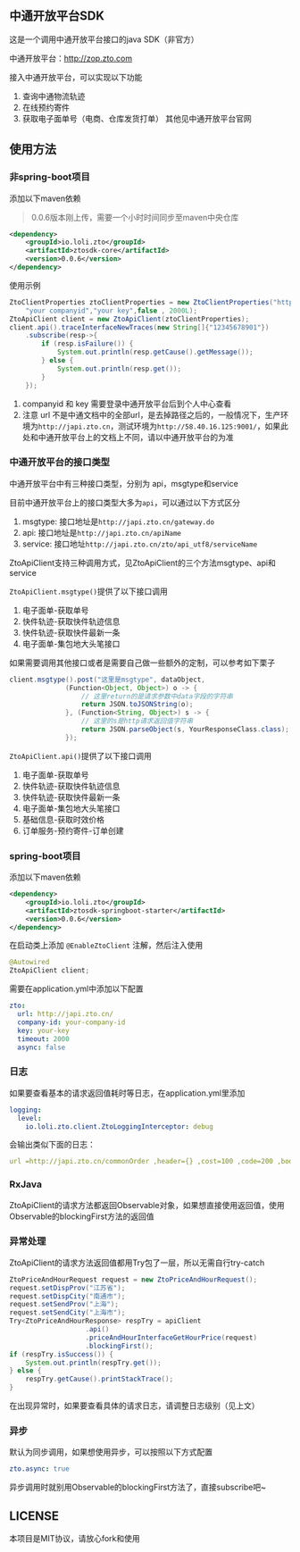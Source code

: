 ## 中通开放平台SDK
这是一个调用中通开放平台接口的java SDK（非官方）

中通开放平台：http://zop.zto.com

接入中通开放平台，可以实现以下功能
1. 查询中通物流轨迹
2. 在线预约寄件
3. 获取电子面单号（电商、仓库发货打单）
其他见中通开放平台官网

## 使用方法

### 非spring-boot项目

添加以下maven依赖
> 0.0.6版本刚上传，需要一个小时时间同步至maven中央仓库

```xml
<dependency>
    <groupId>io.loli.zto</groupId>
    <artifactId>ztosdk-core</artifactId>
    <version>0.0.6</version>
</dependency>
```
使用示例
```java
ZtoClientProperties ztoClientProperties = new ZtoClientProperties("http://japi.zto.cn/",
    "your companyid","your key",false , 2000L);
ZtoApiClient client = new ZtoApiClient(ztoClientProperties);
client.api().traceInterfaceNewTraces(new String[]{"12345678901"})
    .subscribe(resp->{
        if (resp.isFailure()) {
            System.out.println(resp.getCause().getMessage());
        } else {
            System.out.println(resp.get());
        }
    });
```

1. companyid 和 key 需要登录中通开放平台后到个人中心查看
2. 注意 url 不是中通文档中的全部url，是去掉路径之后的，一般情况下，生产环境为`http://japi.zto.cn`，测试环境为`http://58.40.16.125:9001/`，如果此处和中通开放平台上的文档上不同，请以中通开放平台的为准


### 中通开放平台的接口类型
中通开放平台中有三种接口类型，分别为 api，msgtype和service


目前中通开放平台上的接口类型大多为`api`，可以通过以下方式区分

1. msgtype: 接口地址是`http://japi.zto.cn/gateway.do`
2. api: 接口地址是`http://japi.zto.cn/apiName`
3. service: 接口地址`http://japi.zto.cn/zto/api_utf8/serviceName`


ZtoApiClient支持三种调用方式，见ZtoApiClient的三个方法msgtype、api和service


`ZtoApiClient.msgtype()`提供了以下接口调用
1. 电子面单-获取单号
2. 快件轨迹-获取快件轨迹信息
3. 快件轨迹-获取快件最新一条
4. 电子面单-集包地大头笔接口

如果需要调用其他接口或者是需要自己做一些额外的定制，可以参考如下栗子
```java
client.msgtype().post("这里是msgtype", dataObject,
              (Function<Object, Object>) o -> {
                  // 这里return的是请求参数中data字段的字符串
                  return JSON.toJSONString(o);
              }, (Function<String, Object>) s -> {
                  // 这里的s是http请求返回值字符串
                  return JSON.parseObject(s, YourResponseClass.class);
              });
```

`ZtoApiClient.api()`提供了以下接口调用
1. 电子面单-获取单号
2. 快件轨迹-获取快件轨迹信息
3. 快件轨迹-获取快件最新一条
4. 电子面单-集包地大头笔接口
5. 基础信息-获取时效价格
6. 订单服务-预约寄件-订单创建


### spring-boot项目
添加以下maven依赖
```xml
<dependency>
    <groupId>io.loli.zto</groupId>
    <artifactId>ztosdk-springboot-starter</artifactId>
    <version>0.0.6</version>
</dependency>
```

在启动类上添加 `@EnableZtoClient` 注解，然后注入使用
```java
@Autowired
ZtoApiClient client;
```

需要在application.yml中添加以下配置
```yaml
zto:
  url: http://japi.zto.cn/
  company-id: your-company-id
  key: your-key
  timeout: 2000
  async: false
```

### 日志
如果要查看基本的请求返回值耗时等日志，在application.yml里添加
```yaml
logging:
  level:
    io.loli.zto.client.ZtoLoggingInterceptor: debug
```
会输出类似下面的日志：
```yaml
url =http://japi.zto.cn/commonOrder ,header={} ,cost=100 ,code=200 ,body=>{{}} ,response={}
```

### RxJava
ZtoApiClient的请求方法都返回Observable对象，如果想直接使用返回值，使用Observable的blockingFirst方法的返回值

### 异常处理
ZtoApiClient的请求方法返回值都用Try包了一层，所以无需自行try-catch

```java
ZtoPriceAndHourRequest request = new ZtoPriceAndHourRequest();
request.setDispProv("江苏省");
request.setDispCity("南通市");
request.setSendProv("上海");
request.setSendCity("上海市");
Try<ZtoPriceAndHourResponse> respTry = apiClient
                   .api()
                   .priceAndHourInterfaceGetHourPrice(request)
                   .blockingFirst();
if (respTry.isSuccess()) {
    System.out.println(respTry.get());
} else {
    respTry.getCause().printStackTrace();
}
```
在出现异常时，如果要查看具体的请求日志，请调整日志级别（见上文）

### 异步
默认为同步调用，如果想使用异步，可以按照以下方式配置

```yaml
zto.async: true
```
异步调用时就别用Observable的blockingFirst方法了，直接subscribe吧~

## LICENSE
本项目是MIT协议，请放心fork和使用
